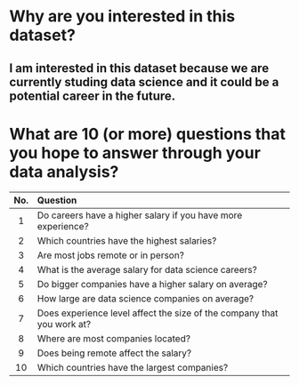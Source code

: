 # Why are you interested in this dataset?

I am interested in this dataset because we are currently studing data science and it could be a potential career in the future.
---

# What are 10 (or more) questions that you hope to answer through your data analysis?

No. | Question
:-:|:-
1 | Do careers have a higher salary if you have more experience?
2 | Which countries have the highest salaries?
3 | Are most jobs remote or in person?
4 | What is the average salary for data science careers?
5 | Do bigger companies have a higher salary on average?
6 | How large are data science companies on average?
7 | Does experience level affect the size of the company that you work at?
8 | Where are most companies located?
9 | Does being remote affect the salary?
10 | Which countries have the largest companies?